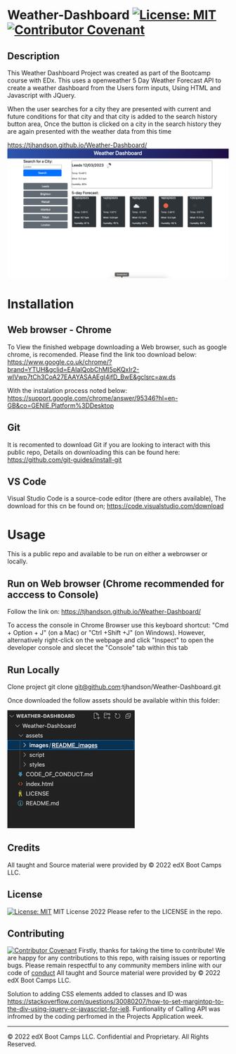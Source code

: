 # Weather-Dashboard [![License: MIT](https://img.shields.io/badge/License-MIT-yellow.svg)](https://opensource.org/licenses/MIT) [![Contributor Covenant](https://img.shields.io/badge/Contributor%20Covenant-2.1-4baaaa.svg)](code_of_conduct.md)


## Description
This Weather Dashboard Project was created as part of the Bootcamp course with EDx. This uses a openweather 5 Day Weather Forecast API to create a weather dashboard from the Users form inputs, Using HTML and Javascript with JQuery.

When the user searches for a city they are presented with current and future conditions for that city and that city is added to the search history button area, Once the button is clicked on a city in the search history they are again presented with the weather data from this time




https://tjhandson.github.io/Weather-Dashboard/
![alt text](./assets/images/README_images/Weather-Dashboard-page.png)

# Installation


## Web browser - Chrome
To View the finished webpage downloading a Web browser, such as google chrome, is recomended. Please find the link too download below: https://www.google.co.uk/chrome/?brand=YTUH&gclid=EAIaIQobChMI5pKQxIr2-wIVwp7tCh3CoA27EAAYASAAEgI4jfD_BwE&gclsrc=aw.ds


With the instalation process noted below: https://support.google.com/chrome/answer/95346?hl=en-GB&co=GENIE.Platform%3DDesktop




## Git
It is recomented to download Git if you are looking to interact with this public repo, Details on downloading this can be found here: https://github.com/git-guides/install-git


## VS Code
Visual Studio Code is a source-code editor (there are others available), The download for this cn be found on; https://code.visualstudio.com/download


# Usage
This is a public repo and available to be run on either a webrowser or locally.


## Run on Web browser (Chrome recommended for acccess to Console)
Follow the link on: https://tjhandson.github.io/Weather-Dashboard/


To access the console in Chrome Browser use this keyboard shortcut: "Cmd + Option + J" (on a Mac) or "Ctrl +Shift +J" (on Windows).
However, alternatively right-click on the webpage and click "Inspect" to open the developer console and slecet the "Console" tab within this tab


## Run Locally


Clone project
git clone git@github.com:tjhandson/Weather-Dashboard.git


Once downloaded the follow assets should be available within this folder:

![alt text](./assets/images/README_images/Weather-Dashboard-content.png)




## Credits


All taught and Source material were provided by © 2022 edX Boot Camps LLC.


## License

[![License: MIT](https://img.shields.io/badge/License-MIT-yellow.svg)](https://opensource.org/licenses/MIT)
MIT License 2022 Please refer to the LICENSE in the repo.




## Contributing


[![Contributor Covenant](https://img.shields.io/badge/Contributor%20Covenant-2.1-4baaaa.svg)](code_of_conduct.md)
Firstly, thanks for taking the time to contribute! We are happy for any contributions to this repo, with raising issues or reporting bugs.
Please remain respectful to any community members inline with our code of [conduct](code_of_conduct.md) 
All taught and Source material were provided by © 2022 edX Boot Camps LLC.

Solution to adding CSS elements added to classes and ID was https://stackoverflow.com/questions/30080207/how-to-set-margintop-to-the-div-using-jquery-or-javascript-for-ie8.
Funtionality of Calling API was infromed by the coding perfromed in the Projects Application week.





---


© 2022 edX Boot Camps LLC. Confidential and Proprietary. All Rights Reserved.